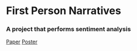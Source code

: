 # First Person Narratives
### A project that performs sentiment analysis

[Paper](https://github.com/harshkaria/firstpersonnarratives/blob/master/Karia_Tor_Narla_Paper.pdf)
[Poster](https://github.com/harshkaria/firstpersonnarratives/blob/master/poster_sentiment_analysis_on_first_person_narratives.pdf)
